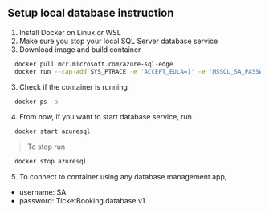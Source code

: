 ## Setup local database instruction
1. Install Docker on Linux or WSL
2. Make sure you stop your local SQL Server database service
2. Download image and build container
```bash
  docker pull mcr.microsoft.com/azure-sql-edge
  docker run --cap-add SYS_PTRACE -e 'ACCEPT_EULA=1' -e 'MSSQL_SA_PASSWORD=TicketBooking.database.v1' -p 1433:1433 --name azuresql -d mcr.microsoft.com/azure-sql-edge
```
3. Check if the container is running
```bash
  docker ps -a
```
4. From now, if you want to start database service, run
```bash
  docker start azuresql
```
> To stop run
```bash
  docker stop azuresql
```
5. To connect to container using any database management app, 
  - username: SA
  - password: TicketBooking.database.v1